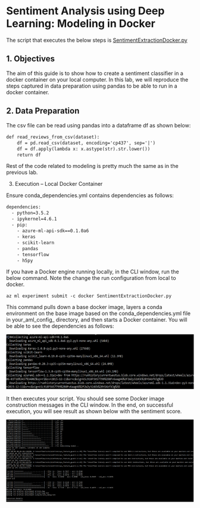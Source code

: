 # Sentiment Analysis using Deep Learning: Modeling in Docker

The script that executes the below steps is [SentimentExtractionDocker.py](https://github.com/Azure/MachineLearningSamples-SentimentAnalysis/blob/master/Code/SentimentExtractionDocker.py)

## 1. Objectives

The aim of this guide is to show how to create a sentiment classifier in a docker container on your local computer. In this lab, we will reproduce the steps captured in data preparation using pandas to be able to run in a docker container.

## 2. Data Preparation

The csv file can be read using pandas into a dataframe df as shown below:

```
def read_reviews_from_csv(dataset):
    df = pd.read_csv(dataset, encoding='cp437', sep='|')
    df = df.apply(lambda x: x.astype(str).str.lower())
    return df
```

Rest of the code related to modeling is pretty much the same as in the previous lab.

3. Execution – Local Docker Container

Ensure conda_dependencies.yml contains dependencies as follows:

```
dependencies:
  - python=3.5.2
  - ipykernel=4.6.1
  - pip: 
    - azure-ml-api-sdk==0.1.0a6   
    - keras    
    - scikit-learn
    - pandas
    - tensorflow
    - h5py
```
    
If you have a Docker engine running locally, in the CLI window, run the below command. Note the change the run configuration from local to docker.

```
az ml experiment submit -c docker SentimentExtractionDocker.py
```

This command pulls down a base docker image, layers a conda environment on the base image based on the conda_dependencies.yml file in your_aml_config_ directory, and then starts a Docker container. You will be able to see the dependencies as follows:

![BaseDockerImage](Images/BaseDockerImage.png)

It then executes your script. You should see some Docker image construction messages in the CLI window. In the end, on successful execution, you will see result as shown below with the sentiment score.

![DockerCLIWindow](Images/DockerCLIWindow.png)
